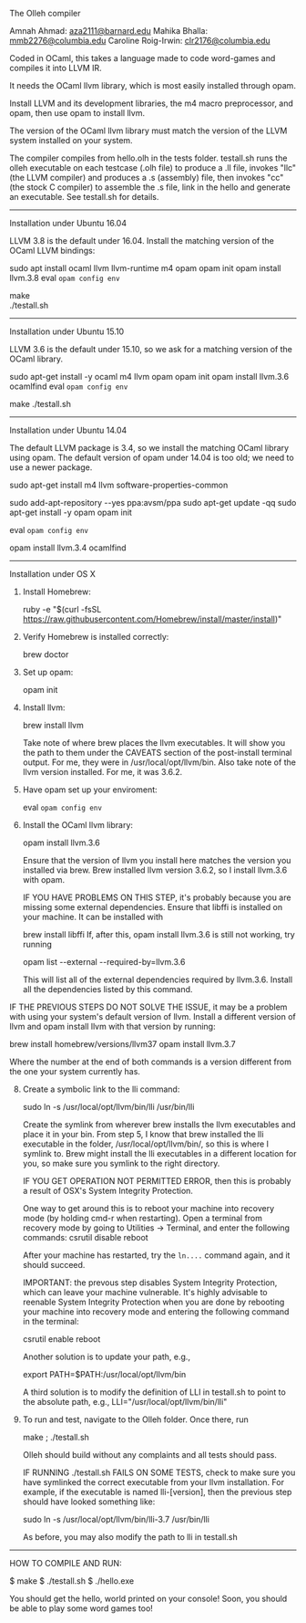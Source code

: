 The Olleh compiler
  
Amnah Ahmad: aza2111@barnard.edu
Mahika Bhalla: mmb2276@columbia.edu
Caroline Roig-Irwin: clr2176@columbia.edu

Coded in OCaml, this takes a language made to code word-games and compiles it into LLVM IR.

It needs the OCaml llvm library, which is most easily installed through opam.

Install LLVM and its development libraries, the m4 macro preprocessor,
and opam, then use opam to install llvm.

The version of the OCaml llvm library must match the version of the LLVM
system installed on your system.

The compiler compiles from hello.olh in the tests folder.  testall.sh runs the olleh executable on each testcase (.olh file) to produce a .ll file, invokes
"llc" (the LLVM compiler) and produces a .s (assembly) file, then
invokes "cc" (the stock C compiler) to assemble the .s file, link in
the hello and generate an executable. See testall.sh for details.

-------------------------------
Installation under Ubuntu 16.04

LLVM 3.8 is the default under 16.04. Install the matching version of
the OCaml LLVM bindings: 
          
sudo apt install ocaml llvm llvm-runtime m4 opam
opam init 
opam install llvm.3.8
eval `opam config env`

make         
./testall.sh

------------------------------
Installation under Ubuntu 15.10

LLVM 3.6 is the default under 15.10, so we ask for a matching version of the
OCaml library. 
    
sudo apt-get install -y ocaml m4 llvm opam
opam init
opam install llvm.3.6 ocamlfind
eval `opam config env`

make
./testall.sh

------------------------------
Installation under Ubuntu 14.04

The default LLVM package is 3.4, so we install the matching OCaml
library using opam.  The default version of opam under 14.04 is too
old; we need to use a newer package.

sudo apt-get install m4 llvm software-properties-common

sudo add-apt-repository --yes ppa:avsm/ppa
sudo apt-get update -qq
sudo apt-get install -y opam
opam init

eval `opam config env`

opam install llvm.3.4 ocamlfind

------------------------------
Installation under OS X

1. Install Homebrew:

   ruby -e "$(curl -fsSL https://raw.githubusercontent.com/Homebrew/install/master/install)"

2. Verify Homebrew is installed correctly:

   brew doctor

4. Set up opam:

   opam init

5. Install llvm:

   brew install llvm

   Take note of where brew places the llvm executables. It will show
   you the path to them under the CAVEATS section of the post-install
   terminal output. For me, they were in /usr/local/opt/llvm/bin. Also
   take note of the llvm version installed. For me, it was 3.6.2.

6. Have opam set up your enviroment:

   eval `opam config env`

7. Install the OCaml llvm library:

   opam install llvm.3.6

   Ensure that the version of llvm you install here matches the
   version you installed via brew. Brew installed llvm version 3.6.2,
   so I install llvm.3.6 with opam.

   IF YOU HAVE PROBLEMS ON THIS STEP, it's probably because you are
   missing some external dependencies. Ensure that libffi is installed
   on your machine. It can be installed with

   brew install libffi
If, after this, opam install llvm.3.6 is still not working, try
   running

   opam list --external --required-by=llvm.3.6

   This will list all of the external dependencies required by
   llvm.3.6. Install all the dependencies listed by this command.

IF THE PREVIOUS STEPS DO NOT SOLVE THE ISSUE, it may be a problem
   with using your system's default version of llvm. Install a
   different version of llvm and opam install llvm with that version
   by running:

   brew install homebrew/versions/llvm37
   opam install llvm.3.7

   Where the number at the end of both commands is a version different
   from the one your system currently has.

8. Create a symbolic link to the lli command:

   sudo ln -s /usr/local/opt/llvm/bin/lli /usr/bin/lli

   Create the symlink from wherever brew installs the llvm executables
   and place it in your bin. From step 5, I know that brew installed
   the lli executable in the folder, /usr/local/opt/llvm/bin/, so this
   is where I symlink to. Brew might install the lli executables in a
   different location for you, so make sure you symlink to the right
   directory.

   IF YOU GET OPERATION NOT PERMITTED ERROR, then this is probably a
   result of OSX's System Integrity Protection.

   One way to get around this is to reboot your machine into recovery
   mode (by holding cmd-r when restarting). Open a terminal from
   recovery mode by going to Utilities -> Terminal, and enter the
   following commands:
   csrutil disable
   reboot

   After your machine has restarted, try the `ln....` command again,
   and it should succeed.

   IMPORTANT: the prevous step disables System Integrity Protection,
   which can leave your machine vulnerable. It's highly advisable to
   reenable System Integrity Protection when you are done by
   rebooting your machine into recovery mode and entering the following
   command in the terminal:

   csrutil enable
   reboot

   Another solution is to update your path, e.g.,

   export PATH=$PATH:/usr/local/opt/llvm/bin

   A third solution is to modify the definition of LLI in testall.sh to
   point to the absolute path, e.g., LLI="/usr/local/opt/llvm/bin/lli"

9. To run and test, navigate to the Olleh folder. Once there, run

   make ; ./testall.sh

   Olleh should build without any complaints and all tests should
   pass.

   IF RUNNING ./testall.sh FAILS ON SOME TESTS, check to make sure you
   have symlinked the correct executable from your llvm installation.
   For example, if the executable is named lli-[version], then the
   previous step should have looked something like:

   sudo ln -s /usr/local/opt/llvm/bin/lli-3.7 /usr/bin/lli

   As before, you may also modify the path to lli in testall.sh

------------------------------

HOW TO COMPILE AND RUN:

$ make
$ ./testall.sh
$ ./hello.exe

You should get the hello, world printed on your console!
Soon, you should be able to play some word games too! 


